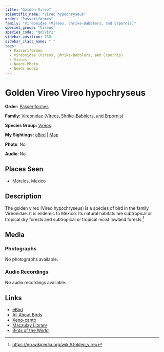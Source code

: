 ```yaml
---
title: "Golden Vireo"
scientific_name: "Vireo hypochryseus"
order: "Passeriformes"
family: "Vireonidae (Vireos, Shrike-Babblers, and Erpornis)"
species_group: "Vireos"
species_code: "golvir1"
sidebar_position: 160
sidebar_class_name: " "
tags: 
  - Passeriformes
  - Vireonidae (Vireos, Shrike-Babblers, and Erpornis)
  - Vireos
  - Needs Photo
  - Needs Audio
---
```


# Golden Vireo <span className='sci_name'>Vireo hypochryseus</span>

**Order:** [Passeriformes](/tags/passeriformes)

**Family:** [Vireonidae (Vireos, Shrike-Babblers, and Erpornis)](/tags/vireonidae-vireos-shrike-babblers-and-erpornis)

**Species Group:** [Vireos](/tags/vireos)

**My Sightings:** [eBird](https://ebird.org/lifelist?r=world&time=life&spp=golvir1) | [Map](/map?species_code=golvir1)

**Photo**: No 

**Audio**: No

## Places Seen

* Morelos, Mexico

## Description
The golden vireo (Vireo hypochryseus) is a species of bird in the family Vireonidae. It is endemic to Mexico. Its natural habitats are subtropical or tropical dry forests and subtropical or tropical moist lowland forests.[^1]

[^1]: https://en.wikipedia.org/wiki/Golden_vireo

## Media
### Photographs
No photographs available.

### Audio Recordings
No audio recordings available.

## Links
* [eBird](https://ebird.org/species/golvir1) 
* [All About Birds](https://www.allaboutbirds.org/guide/golvir1) 
* [Xeno-canto](https://www.xeno-canto.org/species/vireo-hypochryseus) 
* [Macaulay Library](https://search.macaulaylibrary.org/catalog?taxonCode=golvir1&sort=rating_rank_desc)
* [Birds of the World](https://birdsoftheworld.org/bow/species/golvir1)
